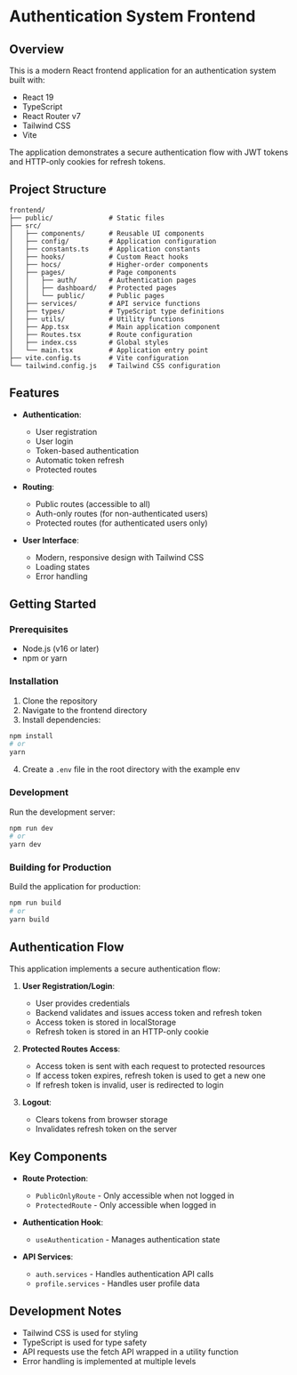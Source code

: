 # Authentication System Frontend

## Overview

This is a modern React frontend application for an authentication system built with:

- React 19
- TypeScript
- React Router v7
- Tailwind CSS
- Vite

The application demonstrates a secure authentication flow with JWT tokens and HTTP-only cookies for refresh tokens.

## Project Structure

```
frontend/
├── public/              # Static files
├── src/
│   ├── components/      # Reusable UI components
│   ├── config/          # Application configuration
│   ├── constants.ts     # Application constants
│   ├── hooks/           # Custom React hooks
│   ├── hocs/            # Higher-order components
│   ├── pages/           # Page components
│   │   ├── auth/        # Authentication pages
│   │   ├── dashboard/   # Protected pages
│   │   └── public/      # Public pages
│   ├── services/        # API service functions
│   ├── types/           # TypeScript type definitions
│   ├── utils/           # Utility functions
│   ├── App.tsx          # Main application component
│   ├── Routes.tsx       # Route configuration
│   ├── index.css        # Global styles
│   └── main.tsx         # Application entry point
├── vite.config.ts       # Vite configuration
└── tailwind.config.js   # Tailwind CSS configuration
```

## Features

- **Authentication**:
  - User registration
  - User login
  - Token-based authentication
  - Automatic token refresh
  - Protected routes

- **Routing**:
  - Public routes (accessible to all)
  - Auth-only routes (for non-authenticated users)
  - Protected routes (for authenticated users only)

- **User Interface**:
  - Modern, responsive design with Tailwind CSS
  - Loading states
  - Error handling

## Getting Started

### Prerequisites

- Node.js (v16 or later)
- npm or yarn

### Installation

1. Clone the repository
2. Navigate to the frontend directory
3. Install dependencies:

```bash
npm install
# or
yarn
```

4. Create a `.env` file in the root directory with the example env

### Development

Run the development server:

```bash
npm run dev
# or
yarn dev
```

### Building for Production

Build the application for production:

```bash
npm run build
# or
yarn build
```

## Authentication Flow

This application implements a secure authentication flow:

1. **User Registration/Login**:
   - User provides credentials
   - Backend validates and issues access token and refresh token
   - Access token is stored in localStorage
   - Refresh token is stored in an HTTP-only cookie

2. **Protected Routes Access**:
   - Access token is sent with each request to protected resources
   - If access token expires, refresh token is used to get a new one
   - If refresh token is invalid, user is redirected to login

3. **Logout**:
   - Clears tokens from browser storage
   - Invalidates refresh token on the server

## Key Components

- **Route Protection**:
  - `PublicOnlyRoute` - Only accessible when not logged in
  - `ProtectedRoute` - Only accessible when logged in

- **Authentication Hook**:
  - `useAuthentication` - Manages authentication state

- **API Services**:
  - `auth.services` - Handles authentication API calls
  - `profile.services` - Handles user profile data

## Development Notes

- Tailwind CSS is used for styling
- TypeScript is used for type safety
- API requests use the fetch API wrapped in a utility function
- Error handling is implemented at multiple levels
